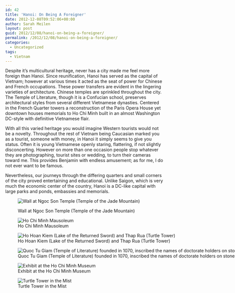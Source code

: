 ```yaml
---
id: 42
title: 'Hanoi: On Being A Foreigner'
date: 2012-12-08T09:52:06+00:00
author: Sarah Meilen
layout: post
guid: 2012/12/08/hanoi-on-being-a-foreigner/
permalink: /2012/12/08/hanoi-on-being-a-foreigner/
categories:
  - Uncategorized
tags:
  - Vietnam
---
```

<p class="p1">
  <span class="s1">Despite it&#8217;s multicultural heritage, never has a city made me feel more foreign than Hanoi. Since reunification, Hanoi has served as the capital of Vietnam; however at various times it acted as the seat of power for Chinese and French occupations. These power transfers are evident in the lingering varieties of architecture. Chinese temples are sprinkled throughout the city. The Temple of Literature, though it is a Confucian school, preserves architectural styles from several different Vietnamese dynasties. Centered in the French Quarter towers a reconstruction of the Paris Opera House yet downtown houses memorials to Ho Chi Minh built in an almost Washington DC-style with definitive Vietnamese flair.&nbsp;</span>
</p>

<p class="p1">
  <span class="s1">With all this varied heritage you would imagine Western tourists would not be a novelty. Throughout the rest of Vietnam being Caucasian marked you as a tourist, someone with money, in Hanoi it simply seems to give you status. Often it is young Vietnamese openly staring, flattering, if not slightly disconcerting. However on more than one occasion people stop whatever they are photographing, tourist sites or wedding, to turn their cameras toward me. This provides Benjamin with endless amusement; as for me, I do not ever want to be famous.&nbsp;</span>
</p>

Nevertheless, our journeys through the differing quarters and small corners of the city proved entertaining and educational. Unlike Saigon, which is very much the economic center of the country, Hanoi is a DC-like capital with large parks and ponds, embassies and memorials.<figure style="width: 2500px" class="wp-caption alignnone">

![Wall at Ngoc Son Temple (Temple of the Jade Mountain)](http://static1.squarespace.com/static/5064cb5984ae62abc9229999/5064cb5a84ae62abc92299ae/50c30b11e4b0826adcf30663/1432178576663/2012-12-01+10.19.22.jpg.22.jpg?format=original)<figcaption class="wp-caption-text">Wall at Ngoc Son Temple (Temple of the Jade Mountain)</figcaption></figure> <figure style="width: 2500px" class="wp-caption alignnone">![Ho Chi Minh Mausoleum](http://static1.squarespace.com/static/5064cb5984ae62abc9229999/5064cb5a84ae62abc92299ae/50c30a2ee4b046eb17167a4c/1432178588495/2012-11-30+12.42.55.jpg.55.jpg?format=original)<figcaption class="wp-caption-text">Ho Chi Minh Mausoleum</figcaption></figure> <figure style="width: 2500px" class="wp-caption alignnone">![Ho Hoan Kiem (Lake of the Returned Sword) and Thap Rua (Turtle Tower)](http://static1.squarespace.com/static/5064cb5984ae62abc9229999/5064cb5a84ae62abc92299ae/50c30c74e4b013f4c08ab792/1432178575425/2012-12-01+10.56.09.jpg.09.jpg?format=original)<figcaption class="wp-caption-text">Ho Hoan Kiem (Lake of the Returned Sword) and Thap Rua (Turtle Tower)</figcaption></figure> <figure style="width: 2500px" class="wp-caption alignnone">![Quoc Tu Giam (Temple of Literature) founded in 1070, inscribed the names of doctorate holders on stone tablets atop turtles. Yes, please!](http://static1.squarespace.com/static/5064cb5984ae62abc9229999/5064cb5a84ae62abc92299ae/50c30d19e4b0826adcf3070d/1432178584921/2012-12-02+12.49.01.jpg.01.jpg?format=original)<figcaption class="wp-caption-text">Quoc Tu Giam (Temple of Literature) founded in 1070, inscribed the names of doctorate holders on stone tablets atop turtles. Yes, please!</figcaption></figure> <figure style="width: 2500px" class="wp-caption alignnone">![Exhibit at the Ho Chi Minh Museum](http://static1.squarespace.com/static/5064cb5984ae62abc9229999/5064cb5a84ae62abc92299ae/50c30dace4b0826adcf3073f/1432178598299/2012-12-02+14.45.06.jpg.06.jpg?format=original)<figcaption class="wp-caption-text">Exhibit at the Ho Chi Minh Museum</figcaption></figure> <figure style="width: 2102px" class="wp-caption alignnone">![Turtle Tower in the Mist](http://static1.squarespace.com/static/5064cb5984ae62abc9229999/5064cb5a84ae62abc92299ae/50c30b92e4b03c3caac3a382/1354959766296/2012-12-01+10.47.02.jpg.02.jpg?format=original)<figcaption class="wp-caption-text">Turtle Tower in the Mist</figcaption></figure>
